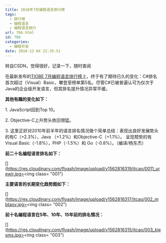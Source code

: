 ```yaml
---
title: 2010年7月编程语言排行榜
tags:
  - 排行榜
  - 编程语言
  - 编程语言排行
url: 766.html
id: 766
categories:
  - 编程开发
date: 2010-12-04 22:35:51
---
```


转自CSDN，觉得很好，记录一下，随时查阅  

在最新发布的[TIOBE 7月编程语言排行榜](http://www.tiobe.com/index.php/content/paperinfo/tpci/index.html)上，终于有了期待已久的变化：C#排名首次超过（Visual）Basic，攀登至榜单第5名。尽管C#已被普遍认可为仅次于Java的企业级开发语言，但其排名提升情况异常平缓。  

**其他有趣的变化如下：**  

1\. JavaScript回到Top 10。  

2\. Objective-C上升势头依旧很猛。  

3\. 这里正好对2010年前半年的语言排名情况做个简单总结：表现出良好发展势头的有C（+2.3%），Java （+1.2%）和Objective-C（+1.1%）。 呈现颓势的有Visual Basic（-1.8%），PHP（-1.5%）和 Go（-0.8%）。（编译/杨东杰）  

**前二十名编程语言排名如下：**  

[](https://res.cloudinary.com/flyash/image/upload/v1562816319/itcao/0011_urewir.jpg><img class= "001")  

**主要语言的长期变化趋势图如下：**  

[](https://res.cloudinary.com/flyash/image/upload/v1562816317/itcao/002_mbtaoy.jpg><img class= "002")  

**前十名编程语言在5年、10年、15年前的排名情况：**  

[](https://res.cloudinary.com/flyash/image/upload/v1562816315/itcao/003_kiesms.jpg><img class= "003")